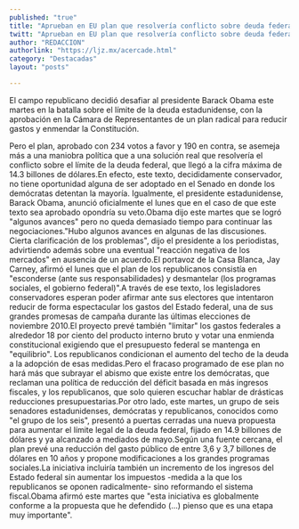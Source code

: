 ```yaml
---
published: "true"
title: "Aprueban en EU plan que resolvería conflicto sobre deuda federal"
twitt: "Aprueban en EU plan que resolvería conflicto sobre deuda federal"
author: "REDACCION"
authorlink: "https://ljz.mx/acercade.html"
category: "Destacadas"
layout: "posts"

---
```



  El campo republicano decidió desafiar al presidente Barack Obama este martes en la batalla sobre el límite de la deuda estadunidense, con la aprobación en la Cámara de Representantes de un plan radical para reducir gastos y enmendar la Constitución.



  Pero el plan, aprobado con 234 votos a favor y 190 en contra, se asemeja más a una maniobra política que a una solución real que resolvería el conflicto sobre el límite de la deuda federal, que llegó a la cifra máxima de 14.3 billones de dólares.En efecto, este texto, decididamente conservador, no tiene oportunidad alguna de ser adoptado en el Senado en donde los demócratas detentan la mayoría. Igualmente, el presidente estadunidense, Barack Obama, anunció oficialmente el lunes que en el caso de que este texto sea aprobado opondría su veto.Obama dijo este martes que se logró "algunos avances" pero no queda demasiado tiempo para continuar las negociaciones."Hubo algunos avances en algunas de las discusiones. Cierta clarificación de los problemas", dijo el presidente a los periodistas, advirtiendo además sobre una eventual "reacción negativa de los mercados" en ausencia de un acuerdo.El portavoz de la Casa Blanca, Jay Carney, afirmó el lunes que el plan de los republicanos consistía en "esconderse (ante sus responsabilidades) y desmantelar (los programas sociales, el gobierno federal)".A través de ese texto, los legisladores conservadores esperan poder afirmar ante sus electores que intentaron reducir de forma espectacular los gastos del Estado federal, una de sus grandes promesas de campaña durante las últimas elecciones de noviembre 2010.El proyecto prevé también "limitar" los gastos federales a alrededor 18 por ciento del producto interno bruto y votar una enmienda constitucional exigiendo que el presupuesto federal se mantenga en "equilibrio". Los republicanos condicionan el aumento del techo de la deuda a la adopción de esas medidas.Pero el fracaso programado de ese plan no hará más que subrayar el abismo que existe entre los demócratas, que reclaman una política de reducción del déficit basada en más ingresos fiscales, y los republicanos, que solo quieren escuchar hablar de drásticas reducciones presupuestarias.Por otro lado, este martes, un grupo de seis senadores estadunidenses, demócratas y republicanos, conocidos como "el grupo de los seis", presentó a puertas cerradas una nueva propuesta para aumentar el límite legal de la deuda federal, fijado en 14.9 billones de dólares y ya alcanzado a mediados de mayo.Según una fuente cercana, el plan prevé una reducción del gasto público de entre 3,6 y 3,7 billones de dólares en 10 años y propone modificaciones a los grandes programas sociales.La iniciativa incluiría también un incremento de los ingresos del Estado federal sin aumentar los impuestos -medida a la que los republicanos se oponen radicalmente- sino reformando el sistema fiscal.Obama afirmó este martes que "esta iniciativa es globalmente conforme a la propuesta que he defendido (...) pienso que es una etapa muy importante".

